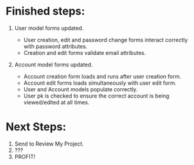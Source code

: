 
# Finished steps:

1. User model forms updated.
	- User creation, edit and password change forms interact correctly with password attributes.
	- Creation and edit forms validate email attributes.

2. Account model forms updated.
	- Account creation form loads and runs after user creation form.
	- Account edit forms loads simultaneously with user edit form.
	- User and Account models populate correctly.
	- User pk is checked to ensure the correct account is being viewed/edited at all times.


# Next Steps:
1. Send to Review My Project.
2. ???
3. PROFIT!